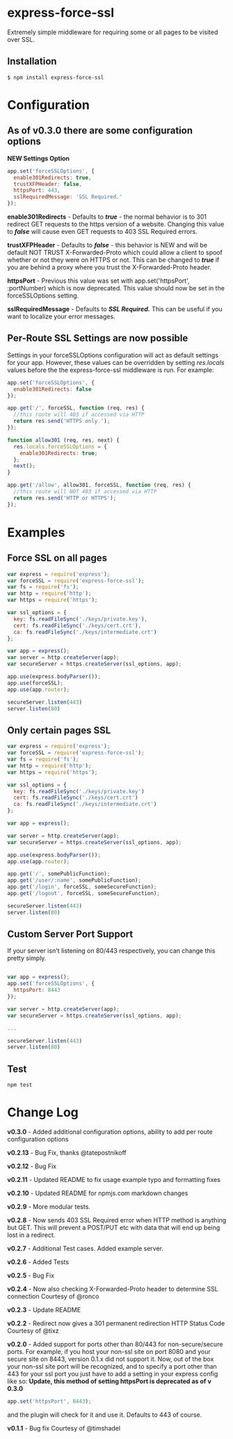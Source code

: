 express-force-ssl
=================
Extremely simple middleware for requiring some or all pages
to be visited over SSL.


Installation
------------
````
$ npm install express-force-ssl
````

Configuration
=============
As of v0.3.0 there are some configuration options
-------------------------------------------------

**NEW Settings Option**
```javascript
app.set('forceSSLOptions', {
  enable301Redirects: true,
  trustXFPHeader: false,
  httpsPort: 443,
  sslRequiredMessage: 'SSL Required.'
});
```


**enable301Redirects** - Defaults to ***true*** - the normal behavior is to 301 redirect GET requests to the https version of a
website. Changing this value to ***false*** will cause even GET requests to 403 SSL Required errors.

**trustXFPHeader** - Defaults to ***false*** - this behavior is NEW and will be default NOT TRUST X-Forwarded-Proto which
could allow a client to spoof whether or not they were on HTTPS or not. This can be changed to ***true*** if you are
behind a proxy where you trust the X-Forwarded-Proto header.

**httpsPort** - Previous this value was set with app.set('httpsPort', :portNumber) which is now deprecated. This value
should now be set in the forceSSLOptions setting.

**sslRequiredMessage** - Defaults to ***SSL Required.*** This can be useful if you want to localize your error messages.

Per-Route SSL Settings are now possible
---------------------------------------
Settings in your forceSSLOptions configuration will act as default settings for your app. However, these values can
be overridden by setting *res.locals* values before the the express-force-ssl middleware is run. For example:

```javascript
app.set('forceSSLOptions', {
  enable301Redirects: false
});

app.get('/', forceSSL, function (req, res) {
  //this route will 403 if accessed via HTTP
  return res.send('HTTPS only.');
});

function allow301 (req, res, next) {
  res.locals.forceSSLOptions = {
    enable301Redirects: true;
  };
  next();
}

app.get('/allow', allow301, forceSSL, function (req, res) {
  //this route will NOT 403 if accessed via HTTP
  return res.send('HTTP or HTTPS');
});

```



Examples
========
Force SSL on all pages
----------------------
```javascript
var express = require('express');
var forceSSL = require('express-force-ssl');
var fs = require('fs');
var http = require('http');
var https = require('https');

var ssl_options = {
  key: fs.readFileSync('./keys/private.key'),
  cert: fs.readFileSync('./keys/cert.crt'),
  ca: fs.readFileSync('./keys/intermediate.crt')
};

var app = express();
var server = http.createServer(app);
var secureServer = https.createServer(ssl_options, app);

app.use(express.bodyParser());
app.use(forceSSL);
app.use(app.router);

secureServer.listen(443)
server.listen(80)

```

Only certain pages SSL
----------------------
```javascript
var express = require('express');
var forceSSL = require('express-force-ssl');
var fs = require('fs');
var http = require('http');
var https = require('https');

var ssl_options = {
  key: fs.readFileSync('./keys/private.key')
  cert: fs.readFileSync('./keys/cert.crt')
  ca: fs.readFileSync('./keys/intermediate.crt')
};

var app = express();

var server = http.createServer(app);
var secureServer = https.createServer(ssl_options, app);

app.use(express.bodyParser());
app.use(app.router);

app.get('/', somePublicFunction);
app.get('/user/:name', somePublicFunction);
app.get('/login', forceSSL, someSecureFunction);
app.get('/logout', forceSSL, someSecureFunction);

secureServer.listen(443)
server.listen(80)
```

Custom Server Port Support
--------------------------
If your server isn't listening on 80/443 respectively, you can change this pretty simply. 

```javascript

var app = express();
app.set('forceSSLOptions', {
  httpsPort: 8443
});

var server = http.createServer(app);
var secureServer = https.createServer(ssl_options, app);

...

secureServer.listen(443)
server.listen(80)

```

Test
----
```
npm test
```

Change Log
==========
**v0.3.0** - Added additional configuration options, ability to add per route configuration options

**v0.2.13** - Bug Fix, thanks @tatepostnikoff

**v0.2.12** - Bug Fix

**v0.2.11** - Updated README to fix usage example typo and formatting fixes

**v0.2.10** - Updated README for npmjs.com markdown changes

**v0.2.9** - More modular tests.

**v0.2.8** - Now sends 403 SSL Required error when HTTP method is anything but GET.
This will prevent a POST/PUT etc with data that will end up being lost in a redirect.

**v0.2.7** - Additional Test cases. Added example server.

**v0.2.6** - Added Tests

**v0.2.5** - Bug Fix

**v0.2.4** - Now also checking X-Forwarded-Proto header to determine SSL connection
Courtesy of @ronco

**v0.2.3** - Update README

**v0.2.2** - Redirect now gives a 301 permanent redirection HTTP Status Code
Courtesy of @tixz

**v0.2.0** - Added support for ports other than 80/443 for non-secure/secure ports.
For example, if you host your non-ssl site on port 8080 and your secure site on 8443, version 0.1.x did not support it.
Now, out of the box your non-ssl site port will be recognized, and to specify a port other than 443 for your ssl port
you just have to add a setting in your express config like so:
**Update, this method of setting httpsPort is deprecated as of v 0.3.0**

````javascript
app.set('httpsPort', 8443);
````
and the plugin will check for it and use it. Defaults to 443 of course.

**v0.1.1** - Bug fix
Courtesy of @timshadel
